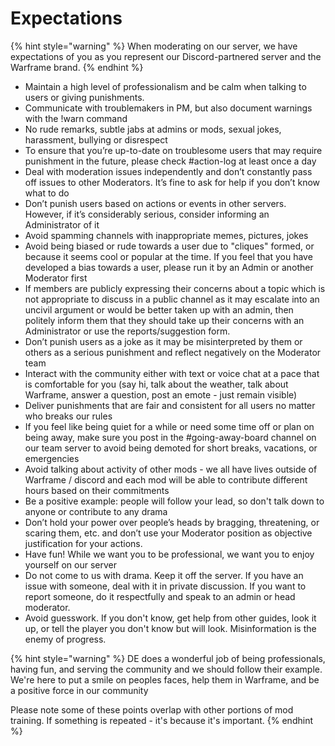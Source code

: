 # Expectations

{% hint style="warning" %}
When moderating on our server, we have expectations of you as you represent our Discord-partnered server and the Warframe brand.
{% endhint %}

* Maintain a high level of professionalism and be calm when talking to users or giving punishments.
* Communicate with troublemakers in PM, but also document warnings with the !warn command
* No rude remarks, subtle jabs at admins or mods, sexual jokes, harassment, bullying or disrespect
* To ensure that you’re up-to-date on troublesome users that may require punishment in the future, please check \#action-log at least once a day
* Deal with moderation issues independently and don’t constantly pass off issues to other Moderators. It’s fine to ask for help if you don’t know what to do
* Don’t punish users based on actions or events in other servers. However, if it’s considerably serious, consider informing an Administrator of it
* Avoid spamming channels with inappropriate memes, pictures, jokes
* Avoid being biased or rude towards a user due to "cliques" formed, or because it seems cool or popular at the time. If you feel that you have developed a bias towards a user, please run it by an Admin or another Moderator first
* If members are publicly expressing their concerns about a topic which is not appropriate to discuss in a public channel as it may escalate into an uncivil argument or would be better taken up with an admin, then politely inform them that they should take up their concerns with an Administrator or use the reports/suggestion form.
* Don’t punish users as a joke as it may be misinterpreted by them or others as a serious punishment and reflect negatively on the Moderator team
* Interact with the community either with text or voice chat at a pace that is comfortable for you \(say hi, talk about the weather, talk about Warframe, answer a question, post an emote - just remain visible\)
* Deliver punishments that are fair and consistent for all users no matter who breaks our rules
* If you feel like being quiet for a while or need some time off or plan on being away, make sure you post in the \#going-away-board channel on our team server to avoid being demoted for short breaks, vacations, or emergencies
* Avoid talking about activity of other mods - we all have lives outside of Warframe / discord and each mod will be able to contribute different hours based on their commitments
* Be a positive example: people will follow your lead, so don't talk down to anyone or contribute to any drama
* Don’t hold your power over people’s heads by bragging, threatening, or scaring them, etc. and don’t use your Moderator position as objective justification for your actions.
* Have fun! While we want you to be professional, we want you to enjoy yourself on our server
* Do not come to us with drama. Keep it off the server. If you have an issue with someone, deal with it in private discussion. If you want to report someone, do it respectfully and speak to an admin or head moderator.
* Avoid guesswork. If you don't know, get help from other guides, look it up, or tell the player you don't know but will look. Misinformation is the enemy of progress.

{% hint style="warning" %}
DE does a wonderful job of being professionals, having fun, and serving the community and we should follow their example. We're here to put a smile on peoples faces, help them in Warframe, and be a positive force in our community

Please note some of these points overlap with other portions of mod training. If something is repeated - it's because it's important.
{% endhint %}
